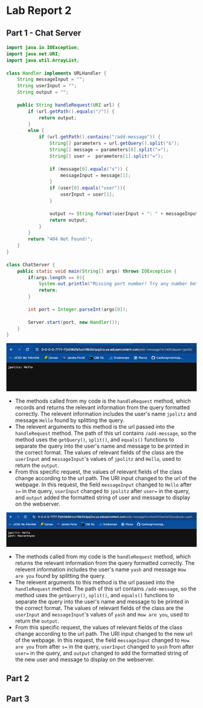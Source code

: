 # Lab Report 2

## Part 1 - Chat Server
```java
import java.io.IOException;
import java.net.URI;
import java.util.ArrayList;

class Handler implements URLHandler {
    String messageInput = "";
    String userInput = "";
    String output = "";

    public String handleRequest(URI url) {
        if (url.getPath().equals("/")) {
            return output;
        }
        else {
            if (url.getPath().contains("/add-message")) {
                String[] parameters = url.getQuery().split("&");
                String[] message = parameters[0].split("=");
                String[] user =  parameters[1].split("=");

                if (message[0].equals("s")) {
                    messageInput = message[1];
                }
                if (user[0].equals("user")){
                    userInput = user[1];
                }
                
                output += String.format(userInput + ": " + messageInput + "\n");
                return output;
            } 
        }
        return "404 Not Found!";
    }
}

class ChatServer {
    public static void main(String[] args) throws IOException {
        if(args.length == 0){
            System.out.println("Missing port number! Try any number between 1024 to 49151");
            return;
        }

        int port = Integer.parseInt(args[0]);

        Server.start(port, new Handler());
    }
}
```

![Image](SS1.png)
* The methods called from my code is the `handleRequest` method, which records and returns the relevant information from the query formatted correctly. 
  The relevent information includes the user's name `jpolitz` and message `Hello` found by splitting the query.
* The relevent arguments to this method is the url passed into the `handleRequest` method. The path of this url contains `/add-message`, so the method uses the `getQuery()`,
  `split()`, and `equals()` functions to separate the query into the user's name and message to be printed in the correct format. The values of relevant fields of the class
  are the `userInput` and `messageInput`'s values of `jpolitz` and `Hello`, used to return the `output`.
* From this specific request, the values of relevant fields of the class change according to the url path. The URI input changed to the url of the webpage.
  In this request, the field `messageInput` changed to `Hello` after `s=` in the query, `userInput` changed to `jpolitz` after `user=` in the query,
  and `output` added the formatted string of user and message to display on the webserver.

![Image](SS2.png)
* The methods called from my code is the `handleRequest` method, which returns the relevant information from the query formatted correctly. 
  The relevent information includes the user's name `yash` and message `How are you` found by splitting the query.
* The relevent arguments to this method is the url passed into the `handleRequest` method. The path of this url contains `/add-message`, so the method uses the `getQuery()`,
  `split()`, and `equals()` functions to separate the query into the user's name and message to be printed in the correct format. The values of relevant fields of the class
  are the `userInput` and `messageInput`'s values of `yash` and `How are you`, used to return the `output`.
* From this specific request, the values of relevant fields of the class change according to the url path. The URI input changed to the new url of the webpage.
  In this request, the field `messageInput` changed to `How are you` from after `s=` in the query, `userInput` changed to `yash` from after `user=` in the query,
  and `output` changed to add the formatted string of the new user and message to display on the webserver.

## Part 2


## Part 3


